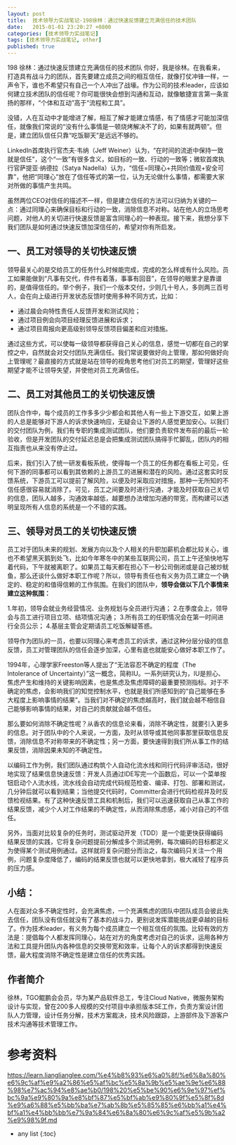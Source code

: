 ```yaml
---
layout: post
title:  技术领导力实战笔记-198徐林：通过快速反馈建立充满信任的技术团队
date:   2015-01-01 23:20:27 +0800
categories: [技术领导力实战笔记]
tags: [技术领导力实战笔记, other]
published: true
---
```




198 徐林：通过快速反馈建立充满信任的技术团队
你好，我是徐林。在我看来，打造具有战斗力的团队，首先要建立成员之间的相互信任，就像打仗冲锋一样，一声令下，谁也不希望只有自己一个人冲出了战壕。作为公司的技术leader，应该如何建立技术团队的信任呢？你可能很快会想到沟通和互动，就像敏捷宣言第一条宣扬的那样，“个体和互动”高于“流程和工具”。

没错，人在互动中才能增进了解，相互了解才能建立情感，有了情感才可能加深信任，就像我们常说的“没有什么事情是一顿烧烤解决不了的，如果有就两顿”。但是，建立团队信任只靠“吃饭聊天”是远远不够的。

LinkedIn首席执行官杰夫·韦纳（Jeff Weiner）认为，“在时间的流逝中保持一致就是信任”，这个“一致”有很多含义，如目标的一致、行动的一致等；微软首席执行官萨提亚·纳德拉（Satya Nadella）认为，“信任=同理心+共同价值观+安全可靠”，他把“同理心”放在了信任等式的第一位，认为无论做什么事情，都需要大家对所做的事情产生共鸣。

虽然两位CEO对信任的描述不一样，但是建立信任的方法可以归纳为关键的一点：通过同理心来确保目标和行动的一致，消除信息不对称。站在他人的立场思考问题，对他人的关切进行快速反馈是富含同理心的一种表现。接下来，我想分享下我们团队是如何通过快速反馈加深信任的，希望对你有所启发。

## 一、员工对领导的关切快速反馈

领导最关心的是交给员工的任务什么时候能完成，完成的怎么样或有什么风险。员工如果能做到“凡事有交代，件件有着落，事事有回音”，在领导的眼里才是靠谱的，是值得信任的。举个例子，我们一个版本交付，少则几十号人，多则两三百号人，会在向上级进行开发状态反馈时使用多种不同方式，比如：

* 通过晨会向特性责任人反馈开发和测试风险；
* 通过项目例会向项目经理反馈进展和诉求；
* 通过项目周报向更高级别领导反馈项目偏差和应对措施。

通过这些方式，可以使每一级领导都获得自己关心的信息，感觉一切都在自己的掌控之中，自然就会对交付团队充满信任。我们常说要做好向上管理，那如何做好向上管理呢？最直接的方式就是站在领导的视角思考他们对员工的期望，管理好这些期望才能不让领导失望，并使他对员工充满信任。

## 二、员工对其他员工的关切快速反馈

团队合作中，每个成员的工作多多少少都会和其他人有一些上下游交互，如果上游的人总是能够对下游人的诉求快速响应，无疑会让下游的人感觉更加安心。以我们的交付团队为例，我们有专职的集成测试团队，他们要负责软件发布前的最后一轮验收，但是开发团队的交付延迟总是会把集成测试团队搞得手忙脚乱，团队内的相互指责也从来没有停止过。

后来，我们引入了统一研发看板系统，使得每一个员工的任务都在看板上可见，任何下游的同事都可以看到其依赖的上游员工的进展和潜在的风险。通过这套实时反馈系统，下游员工可以提前了解风险，以便及时采取应对措施，那种一无所知的不信任感很容易就消除了。可见，员工之间要及时进行沟通，才能及时获取自己关切的信息，团队人越多，沟通效率越低，越要想办法增加沟通的带宽，而构建可以透明呈现所有人信息的系统是一个不错的实践。

## 三、领导对员工的关切快速反馈

员工对于团队未来的规划、发展方向以及个人相关的升职加薪机会都比较关心，谁也不希望黑天鹅到处飞，比如今年寒冬中的某些互联网公司，员工上午还愉快地写着代码，下午就被离职了。如果员工每天都在担心下一秒公司倒闭或是自己被炒鱿鱼，那么还谈什么做好本职工作呢？所以，领导有责任也有义务为员工建立一个确定的、稳定的和值得信赖的工作氛围。在我们的团队中，**领导会做以下几个事情来建立这种氛围：**

1.年初，领导会就业务经营情况、业务规划与全员进行沟通； 2.在季度会上，领导会与员工进行项目立项、结项情况沟通； 3.所有员工的任职情况会在第一时间进行全员公示； 4.基层主管会定期请员工吃饭解疑答惑。

领导作为团队的一员，也要以同理心来考虑员工的诉求，通过这种分层分级的信息反馈，员工对管理团队的信任会逐步加深，心里有底也就能安心做好本职工作了。

1994年，心理学家Freeston等人提出了“无法容忍不确定的程度（The Intolerance of Uncertainty）”这一概念，简称IU。一系列研究认为，IU是担心、焦虑产生和维持的关键影响因素，也是焦虑及焦虑障碍的最重要预测指标。对于不确定的焦虑，会影响我们的知觉控制水平，也就是我们所感知到的“自己能够在多大程度上影响事情的结果”。当我们对不确定的焦虑越高时，我们就会越不相信自己能够影响事情的结果，对自己的贡献就会越不信任。

那么要如何消除不确定性呢？从香农的信息论来看，消除不确定性，就要引入更多的信息。对于团队中的个人来说，一方面，及时从领导或其他同事那里获取信息反馈，消除信息不对称带来的不确定性；另一方面，要快速得到我们所从事工作的结果反馈，消除因果未知的不确定性。

以编码工作为例，我们团队通过构筑个人自动化流水线和同行代码评审活动，很好地实现了结果信息快速反馈：开发人员通过IDE写完一个函数后，可以一个菜单按钮启动个人流水线，流水线会自动完成代码规范检查、编译、打包、部署和测试，几分钟后就可以看到结果；当他提交代码时，Committer会进行代码检视并及时反馈检视结果。有了这种快速反馈工具和机制后，我们可以迅速获取自己从事工作的结果反馈，减少个人对工作结果的不确定性，从而消除焦虑感，减小对自己的不信任。

另外，当面对比较复杂的任务时，测试驱动开发（TDD）是一个能更快获得编码结果反馈的实践，它将复杂问题提前分解成多个测试用例，每次编码的目标都定义为使得某个测试用例通过。这样就将复杂问题分而治之，每次编码只关注一个用例，问题复杂度降低了，编码的结果反馈也就可以更快地拿到，极大减轻了程序员的压力感。

## 小结：

人在面对众多不确定性时，会充满焦虑，一个充满焦虑的团队中团队成员会彼此失去信任，团队没有信任就没有了基本的战斗力，更别说发挥潜能挑战更卓越的目标了。作为技术leader，有义务为每个成员建立一个相互信任的氛围。比较有效的方法是：提倡每个人都发挥同理心，站在对方的角度考虑对自己的诉求，运用各种方法和工具提升团队内各种信息的交换带宽和效率，让每个人的诉求都得到快速反馈，最大程度消除不确定性是建立信任的优秀实践。

## 作者简介

徐林，TGO鲲鹏会会员，华为某产品软件总工，专注Cloud Native，微服务架构设计与实现，曾在200多人规模的交付项目中承担版本SE工作，负责方案设计团队人力管理，设计任务分解，技术方案裁决，技术风险跟踪，上游部件及下游客户技术沟通等技术管理工作。




# 参考资料

https://learn.lianglianglee.com/%e4%b8%93%e6%a0%8f/%e6%8a%80%e6%9c%af%e9%a2%86%e5%af%bc%e5%8a%9b%e5%ae%9e%e6%88%98%e7%ac%94%e8%ae%b0/198%20%e5%be%90%e6%9e%97%ef%bc%9a%e9%80%9a%e8%bf%87%e5%bf%ab%e9%80%9f%e5%8f%8d%e9%a6%88%e5%bb%ba%e7%ab%8b%e5%85%85%e6%bb%a1%e4%bf%a1%e4%bb%bb%e7%9a%84%e6%8a%80%e6%9c%af%e5%9b%a2%e9%98%9f.md

* any list
{:toc}
